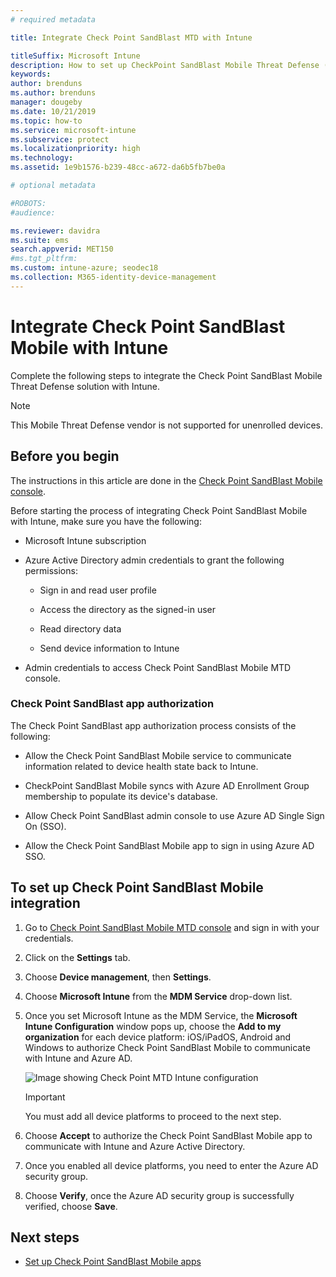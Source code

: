 ```yaml
---
# required metadata

title: Integrate Check Point SandBlast MTD with Intune

titleSuffix: Microsoft Intune
description: How to set up CheckPoint SandBlast Mobile Threat Defense (MTD) with Intune to control mobile device access to your corporate resources.
keywords:
author: brenduns
ms.author: brenduns
manager: dougeby
ms.date: 10/21/2019
ms.topic: how-to
ms.service: microsoft-intune
ms.subservice: protect
ms.localizationpriority: high
ms.technology:
ms.assetid: 1e9b1576-b239-48cc-a672-da6b5fb7be0a

# optional metadata

#ROBOTS:
#audience:

ms.reviewer: davidra
ms.suite: ems
search.appverid: MET150
#ms.tgt_pltfrm:
ms.custom: intune-azure; seodec18
ms.collection: M365-identity-device-management
---
```


# Integrate Check Point SandBlast Mobile with Intune

Complete the following steps to integrate the Check Point SandBlast Mobile Threat Defense solution with Intune.

> [!NOTE]
> This Mobile Threat Defense vendor is not supported for unenrolled devices.

## Before you begin

The instructions in this article are done in the [Check Point SandBlast Mobile console](https://intune-4.eu1.locsec.net/). 

Before starting the process of integrating Check Point SandBlast Mobile with Intune, make sure you have the following:

- Microsoft Intune subscription

- Azure Active Directory admin credentials to grant the following permissions:

  - Sign in and read user profile

  - Access the directory as the signed-in user

  - Read directory data

  - Send device information to Intune

- Admin credentials to access Check Point SandBlast Mobile MTD console.

### Check Point SandBlast app authorization

The Check Point SandBlast app authorization process consists of the following:

- Allow the Check Point SandBlast Mobile service to communicate information related to device health state back to Intune.

- CheckPoint SandBlast Mobile syncs with Azure AD Enrollment Group membership to populate its device's database.

- Allow Check Point SandBlast admin console to use Azure AD Single Sign On (SSO).

- Allow the Check Point SandBlast Mobile app to sign in using Azure AD SSO.

## To set up Check Point SandBlast Mobile integration

1. Go to [Check Point SandBlast Mobile MTD console](https://intune-4.eu1.locsec.net/) and sign in with your credentials.

2. Click on the **Settings** tab.

3. Choose **Device management**, then **Settings**.

4. Choose **Microsoft Intune** from the **MDM Service** drop-down list.

5. Once you set Microsoft Intune as the MDM Service, the **Microsoft Intune Configuration** window pops up, choose the **Add to my organization** for each device platform: iOS/iPadOS, Android and Windows to authorize Check Point SandBlast Mobile to communicate with Intune and Azure AD.

    ![Image showing Check Point MTD Intune configuration](./media/checkpoint-sandblast-mobile-mtd-connector-integration/checkpoint-MTD-1.PNG)

    > [!IMPORTANT]
    > You must add all device platforms to proceed to the next step.

6. Choose **Accept** to authorize the Check Point SandBlast Mobile app to communicate with Intune and Azure Active Directory.

7. Once you enabled all device platforms, you need to enter the Azure AD security group.

8. Choose **Verify**, once the Azure AD security group is successfully verified, choose **Save**.

## Next steps

- [Set up Check Point SandBlast Mobile apps](mtd-apps-ios-app-configuration-policy-add-assign.md)
